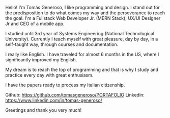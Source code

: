 Hello! I'm Tomás Generoso, I like programming and design. I stand out for the predisposition to do what comes my way and the perseverance to reach the goal.
I'm a Fullstack Web Developer Jr. (MERN Stack), UX/UI Designer Jr and CEO of a mobile app.

I studied until 3rd year of Systems Engineering (National Technological University).
Currently I teach myself with great pleasure, day by day, in a self-taught way, through courses and documentation.

I really like English. I have traveled for almost 6 months in the US, where I significantly improved my English.

My dream is to reach the top of programming and that is why I study and practice every day with great enthusiasm.

I have the papers ready to process my Italian citizenship.

Github: https://github.com/tomasgeneroso/PORTAFOLIO
Linkedin: https://www.linkedin.com/in/tomas-generoso/

Greetings and thank you very much!
